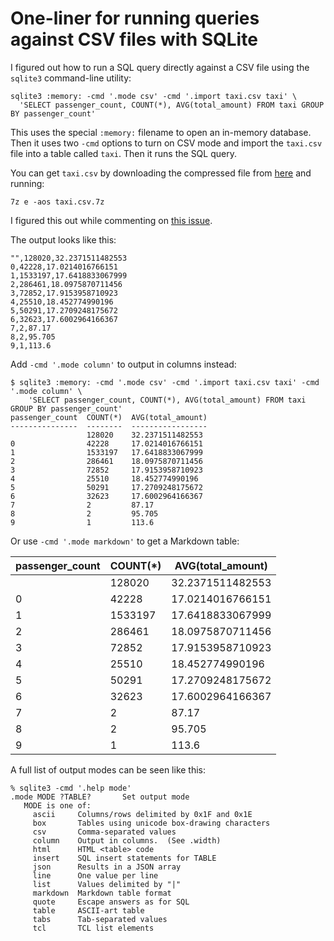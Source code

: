 # One-liner for running queries against CSV files with SQLite

I figured out how to run a SQL query directly against a CSV file using the `sqlite3` command-line utility:

    sqlite3 :memory: -cmd '.mode csv' -cmd '.import taxi.csv taxi' \
      'SELECT passenger_count, COUNT(*), AVG(total_amount) FROM taxi GROUP BY passenger_count'

This uses the special `:memory:` filename to open an in-memory database. Then it uses two `-cmd` options to turn on CSV mode and import the `taxi.csv` file into a table called `taxi`. Then it runs the SQL query.

You can get `taxi.csv` by downloading the compressed file from [here](https://github.com/multiprocessio/dsq/blob/43e72ff1d2c871082fed0ae401dd59e2ff9f6cfe/testdata/taxi.csv.7z) and running:

    7z e -aos taxi.csv.7z

I figured this out while commenting on [this issue](https://github.com/multiprocessio/dsq/issues/70).

The output looks like this:

```
"",128020,32.2371511482553
0,42228,17.0214016766151
1,1533197,17.6418833067999
2,286461,18.0975870711456
3,72852,17.9153958710923
4,25510,18.452774990196
5,50291,17.2709248175672
6,32623,17.6002964166367
7,2,87.17
8,2,95.705
9,1,113.6
```

Add `-cmd '.mode column'` to output in columns instead:
```
$ sqlite3 :memory: -cmd '.mode csv' -cmd '.import taxi.csv taxi' -cmd '.mode column' \
    'SELECT passenger_count, COUNT(*), AVG(total_amount) FROM taxi GROUP BY passenger_count'
passenger_count  COUNT(*)  AVG(total_amount)
---------------  --------  -----------------
                 128020    32.2371511482553 
0                42228     17.0214016766151 
1                1533197   17.6418833067999 
2                286461    18.0975870711456 
3                72852     17.9153958710923 
4                25510     18.452774990196  
5                50291     17.2709248175672 
6                32623     17.6002964166367 
7                2         87.17            
8                2         95.705           
9                1         113.6            
```
Or use `-cmd '.mode markdown'` to get a Markdown table:

| passenger_count | COUNT(*) | AVG(total_amount) |
|-----------------|----------|-------------------|
|                 | 128020   | 32.2371511482553  |
| 0               | 42228    | 17.0214016766151  |
| 1               | 1533197  | 17.6418833067999  |
| 2               | 286461   | 18.0975870711456  |
| 3               | 72852    | 17.9153958710923  |
| 4               | 25510    | 18.452774990196   |
| 5               | 50291    | 17.2709248175672  |
| 6               | 32623    | 17.6002964166367  |
| 7               | 2        | 87.17             |
| 8               | 2        | 95.705            |
| 9               | 1        | 113.6             |

A full list of output modes can be seen like this:

```
% sqlite3 -cmd '.help mode'
.mode MODE ?TABLE?       Set output mode
   MODE is one of:
     ascii     Columns/rows delimited by 0x1F and 0x1E
     box       Tables using unicode box-drawing characters
     csv       Comma-separated values
     column    Output in columns.  (See .width)
     html      HTML <table> code
     insert    SQL insert statements for TABLE
     json      Results in a JSON array
     line      One value per line
     list      Values delimited by "|"
     markdown  Markdown table format
     quote     Escape answers as for SQL
     table     ASCII-art table
     tabs      Tab-separated values
     tcl       TCL list elements
```
